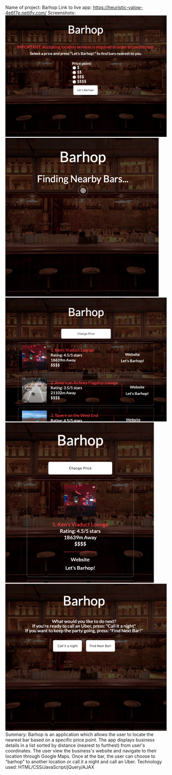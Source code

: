 Name of project: Barhop
Link to live app: https://heuristic-yalow-4e6f7e.netlify.com/
Screenshots:
![home](assets-bar/screenshot:home.png)
![loading](assets-bar/screenshot:loading.png)
![results-desktop](assets-bar/screenshot:results-desktop.png)
![results-mobile](assets-bar/screenshot:results-mobile.png)
![current](assets-bar/screenshot:current.png)
Summary: Barhop is an application which allows the user to locate the nearest bar based on a specific price point. The app displays business details in a list sorted by distance (nearest to furthest) from user's coordinates. The user view the business's website and navigate to their location through Google Maps. Once at the bar, the user can choose to "barhop" to another location or call it a night and call an Uber. 
Technology used: HTML/CSS/JavaScript/jQuery/AJAX
